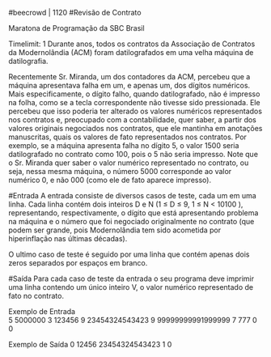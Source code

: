 #beecrowd | 1120
#Revisão de Contrato

Maratona de Programação da SBC  Brasil

Timelimit: 1
Durante anos, todos os contratos da Associação de Contratos da Modernolândia (ACM) foram datilografados em uma velha máquina de datilografia.

Recentemente Sr. Miranda, um dos contadores da ACM, percebeu que a máquina apresentava falha em um, e apenas um, dos dígitos numéricos. Mais especificamente, o dígito falho, quando datilografado, não é impresso na folha, como se a tecla correspondente não tivesse sido pressionada. Ele percebeu que isso poderia ter alterado os valores numéricos representados nos contratos e, preocupado com a contabilidade, quer saber, a partir dos valores originais negociados nos contratos, que ele mantinha em anotações manuscritas, quais os valores de fato representados nos contratos. Por exemplo, se a máquina apresenta falha no dígito 5, o valor 1500 seria datilografado no contrato como 100, pois o 5 não seria impresso. Note que o Sr. Miranda quer saber o valor numérico representado no contrato, ou seja, nessa mesma máquina, o número 5000 corresponde ao valor numérico 0, e não 000 (como ele de fato aparece impresso).

#Entrada
A entrada consiste de diversos casos de teste, cada um em uma linha. Cada linha contém dois inteiros D e N (1 ≤ D ≤ 9, 1 ≤ N < 10100 ), representando, respectivamente, o dígito que está apresentando problema na máquina e o número que foi negociado originalmente no contrato (que podem ser grande, pois Modernolândia tem sido acometida por hiperinflação nas últimas décadas).

O ultimo caso de teste é seguido por uma linha que contém apenas dois zeros separados por espaços em branco.

#Saída
Para cada caso de teste da entrada o seu programa deve imprimir uma linha contendo um único inteiro V, o valor numérico representado de fato no contrato.

Exemplo de Entrada	
5 5000000
3 123456
9 23454324543423
9 99999999991999999
7 777
0 0

Exemplo de Saída
0
12456
23454324543423
1
0


